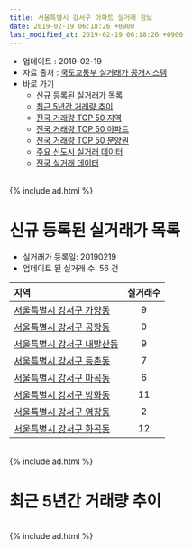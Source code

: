 ```yaml
---
title: 서울특별시 강서구 아파트 실거래 정보
date: 2019-02-19 06:18:26 +0900
last_modified_at: 2019-02-19 06:18:26 +0900
---
```


* 업데이트 : 2019-02-19
* 자료 출처 : [국토교통부 실거래가 공개시스템](http://rt.molit.go.kr)
* 바로 가기
    * [신규 등록된 실거래가 목록](#신규-등록된-실거래가-목록)
    * [최근 5년간 거래량 추이](#최근-5년간-거래량-추이)
    * [전국 거래량 TOP 50 지역](https://inasie.github.io/apt-trade-info/최근-3개월-전국에서-가장-거래가-많이-발생한-지역)
    * [전국 거래량 TOP 50 아파트](https://inasie.github.io/apt-trade-info/최근-3개월-전국에서-가장-거래가-많이-발생한-아파트)
    * [전국 거래량 TOP 50 분양권](https://inasie.github.io/apt-trade-info/최근-3개월-전국에서-가장-거래가-많이-발생한-분양권)
    * [주요 신도시 실거래 데이터](https://inasie.github.io/apt-trade-info/주요-신도시)
    * [전국 실거래 데이터](https://inasie.github.io/apt-trade-info/전국)

<br>
{% include ad.html %}
<br>

# 신규 등록된 실거래가 목록
* 실거래가 등록일: 20190219
* 업데이트 된 실거래 수: 56 건


|지역|실거래수|
|:---|:---:|
|[서울특별시 강서구 가양동](https://inasie.github.io/apt-trade-info/서울특별시-강서구-가양동)|9|
|[서울특별시 강서구 공항동](https://inasie.github.io/apt-trade-info/서울특별시-강서구-공항동)|0|
|[서울특별시 강서구 내발산동](https://inasie.github.io/apt-trade-info/서울특별시-강서구-내발산동)|9|
|[서울특별시 강서구 등촌동](https://inasie.github.io/apt-trade-info/서울특별시-강서구-등촌동)|7|
|[서울특별시 강서구 마곡동](https://inasie.github.io/apt-trade-info/서울특별시-강서구-마곡동)|6|
|[서울특별시 강서구 방화동](https://inasie.github.io/apt-trade-info/서울특별시-강서구-방화동)|11|
|[서울특별시 강서구 염창동](https://inasie.github.io/apt-trade-info/서울특별시-강서구-염창동)|2|
|[서울특별시 강서구 화곡동](https://inasie.github.io/apt-trade-info/서울특별시-강서구-화곡동)|12|


<br>
{% include ad.html %}
<br>

# 최근 5년간 거래량 추이


<div style="width:100%;">
    <canvas id="deal_progress" height="200"></canvas>
</div>

<script>
new Chart(document.getElementById("deal_progress"), {
    type: 'line',
    data: {
        labels: ['201402','201403','201404','201405','201406','201407','201408','201409','201410','201411','201412','201501','201502','201503','201504','201505','201506','201507','201508','201509','201510','201511','201512','201601','201602','201603','201604','201605','201606','201607','201608','201609','201610','201611','201612','201701','201702','201703','201704','201705','201706','201707','201708','201709','201710','201711','201712','201801','201802','201803','201804','201805','201806','201807','201808','201809','201810','201811','201812','201901','201902'],
        datasets: [{
            label: '매매',
            pointRadius: 1,
            data: [459, 446, 267, 261, 237, 333, 548, 586, 497, 387, 389, 736, 740, 1053, 787, 641, 845, 827, 562, 762, 661, 393, 249, 274, 307, 598, 808, 856, 953, 828, 710, 582, 673, 275, 198, 188, 276, 508, 448, 797, 896, 965, 285, 296, 363, 396, 449, 651, 714, 701, 282, 327, 298, 483, 1058, 317, 166, 79, 82, 46, 1],
            borderColor: "rgba(255, 201, 14, 1)",
            backgroundColor: "rgba(255, 201, 14, 0.5)",
            fill: false,
            lineTension: 0
        },{
            label: '전월세',
            pointRadius: 1,
            data: [0, 794, 691, 709, 769, 868, 877, 822, 765, 683, 679, 788, 679, 833, 723, 625, 601, 648, 609, 574, 764, 609, 736, 740, 807, 888, 775, 758, 849, 1075, 1158, 867, 1027, 808, 727, 650, 888, 823, 714, 739, 787, 777, 742, 728, 637, 693, 749, 738, 694, 939, 657, 677, 763, 941, 985, 790, 955, 796, 636, 538, 165],
            borderColor: "rgba(0, 141, 185, 1)",
            backgroundColor: "rgba(0, 141, 185, 0.5)",
            fill: false,
            lineTension: 0
        }
        ]
    },
    options: {
        responsive: true,
        title: {
            display: false
        },
        tooltips: {
            mode: 'index',
            intersect: false
        },
        hover: {
            mode: 'nearest',
            intersect: true
        },
        scales: {
            xAxes: [{
                display: true,
                scaleLabel: {
                    display: true,
                    labelString: '년/월'
                }
            }],
            yAxes: [{
                display: true,
                ticks: {
                    suggestedMin: 0,
                },
                scaleLabel: {
                    display: true,
                    labelString: '실거래 수'
                }
            }]
        }
    }
});

</script>


<br>
{% include ad.html %}
<br>

